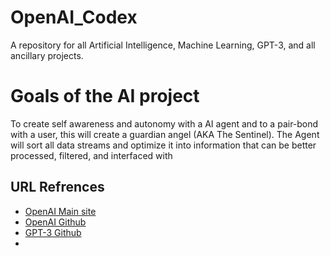 # OpenAI_Codex
A repository for all Artificial Intelligence, Machine Learning, GPT-3, and all ancillary projects.  

# Goals of the AI project
To create self awareness and autonomy with a AI agent and to a pair-bond with a user,
 this will create a guardian angel (AKA The Sentinel).
 The Agent will sort all data streams and optimize it into information that can be 
 better processed, filtered, and interfaced with

## URL Refrences
- [OpenAI Main site](https://openai.com/blog/openai-codex/)
- [OpenAI Github](https://github.com/openai/)
- [GPT-3 Github]()
- []()

